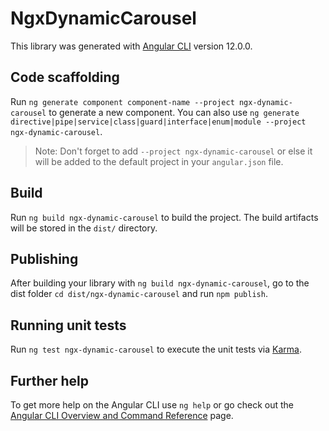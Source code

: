 # NgxDynamicCarousel

This library was generated with [Angular CLI](https://github.com/angular/angular-cli) version 12.0.0.

## Code scaffolding

Run `ng generate component component-name --project ngx-dynamic-carousel` to generate a new component. You can also use `ng generate directive|pipe|service|class|guard|interface|enum|module --project ngx-dynamic-carousel`.
> Note: Don't forget to add `--project ngx-dynamic-carousel` or else it will be added to the default project in your `angular.json` file. 

## Build

Run `ng build ngx-dynamic-carousel` to build the project. The build artifacts will be stored in the `dist/` directory.

## Publishing

After building your library with `ng build ngx-dynamic-carousel`, go to the dist folder `cd dist/ngx-dynamic-carousel` and run `npm publish`.

## Running unit tests

Run `ng test ngx-dynamic-carousel` to execute the unit tests via [Karma](https://karma-runner.github.io).

## Further help

To get more help on the Angular CLI use `ng help` or go check out the [Angular CLI Overview and Command Reference](https://angular.io/cli) page.

